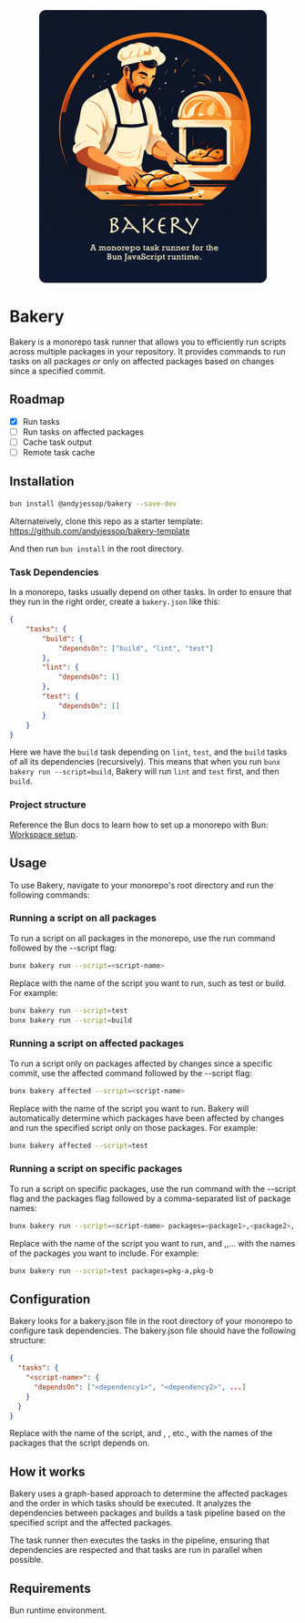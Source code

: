 <p align="center">
  <img src="./assets/bakery.png" width=400/>
</p>

# Bakery

Bakery is a monorepo task runner that allows you to efficiently run scripts across multiple packages in your repository. It provides commands to run tasks on all packages or only on affected packages based on changes since a specified commit.

## Roadmap

- [x] Run tasks
- [ ] Run tasks on affected packages
- [ ] Cache task output
- [ ] Remote task cache

## Installation

```bash
bun install @andyjessop/bakery --save-dev
```

Alternateively, clone this repo as a starter template: https://github.com/andyjessop/bakery-template

And then run `bun install` in the root directory.

### Task Dependencies

In a monorepo, tasks usually depend on other tasks. In order to ensure that they run in the right order, create a `bakery.json` like this:

```json
{
	"tasks": {
		"build": {
			"dependsOn": ["build", "lint", "test"]
		},
		"lint": {
			"dependsOn": []
		},
		"test": {
			"dependsOn": []
		}
	}
}
```

Here we have the `build` task depending on `lint`, `test`, and the `build` tasks of all its dependencies (recursively). This means that when you run `bunx bakery run --script=build`, Bakery will run `lint` and `test` first, and then `build`.

### Project structure

Reference the Bun docs to learn how to set up a monorepo with Bun: [Workspace setup](https://bun.sh/docs/install/workspaces).

## Usage

To use Bakery, navigate to your monorepo's root directory and run the following commands:

### Running a script on all packages

To run a script on all packages in the monorepo, use the run command followed by the --script flag:

```bash
bunx bakery run --script=<script-name>
```

Replace <script-name> with the name of the script you want to run, such as test or build. For example:

```bash
bunx bakery run --script=test
bunx bakery run --script=build
```

### Running a script on affected packages

To run a script only on packages affected by changes since a specific commit, use the affected command followed by the --script flag:

```bash
bunx bakery affected --script=<script-name>
```

Replace <script-name> with the name of the script you want to run. Bakery will automatically determine which packages have been affected by changes and run the specified script only on those packages. For example:

```bash
bunx bakery affected --script=test
```

### Running a script on specific packages

To run a script on specific packages, use the run command with the --script flag and the packages flag followed by a comma-separated list of package names:

```bash
bunx bakery run --script=<script-name> packages=<package1>,<package2>,...
```

Replace <script-name> with the name of the script you want to run, and <package1>,<package2>,... with the names of the packages you want to include. For example:

```bash
bunx bakery run --script=test packages=pkg-a,pkg-b
```

## Configuration

Bakery looks for a bakery.json file in the root directory of your monorepo to configure task dependencies. The bakery.json file should have the following structure:

```json
{
  "tasks": {
    "<script-name>": {
      "dependsOn": ["<dependency1>", "<dependency2>", ...]
    }
  }
}
```

Replace <script-name> with the name of the script, and <dependency1>, <dependency2>, etc., with the names of the packages that the script depends on.

## How it works

Bakery uses a graph-based approach to determine the affected packages and the order in which tasks should be executed. It analyzes the dependencies between packages and builds a task pipeline based on the specified script and the affected packages.

The task runner then executes the tasks in the pipeline, ensuring that dependencies are respected and that tasks are run in parallel when possible.

## Requirements

Bun runtime environment.
